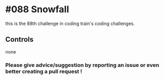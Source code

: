 # #088 Snowfall

this is the 88th challenge in coding train's coding challenges.

## Controls

none

### Please give advice/suggestion by reporting an issue or even better creating a pull request !
